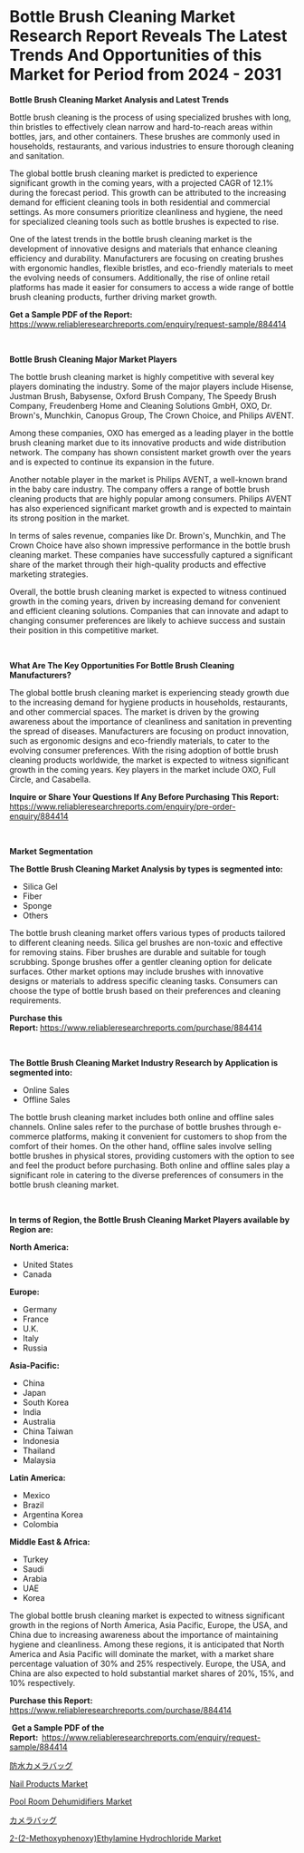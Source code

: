 <p><h1>Bottle Brush Cleaning Market Research Report Reveals The Latest Trends And Opportunities of this Market for Period from 2024 - 2031</h1></p><p><strong>Bottle Brush Cleaning Market Analysis and Latest Trends</strong></p>
<p><p>Bottle brush cleaning is the process of using specialized brushes with long, thin bristles to effectively clean narrow and hard-to-reach areas within bottles, jars, and other containers. These brushes are commonly used in households, restaurants, and various industries to ensure thorough cleaning and sanitation.</p><p>The global bottle brush cleaning market is predicted to experience significant growth in the coming years, with a projected CAGR of 12.1% during the forecast period. This growth can be attributed to the increasing demand for efficient cleaning tools in both residential and commercial settings. As more consumers prioritize cleanliness and hygiene, the need for specialized cleaning tools such as bottle brushes is expected to rise.</p><p>One of the latest trends in the bottle brush cleaning market is the development of innovative designs and materials that enhance cleaning efficiency and durability. Manufacturers are focusing on creating brushes with ergonomic handles, flexible bristles, and eco-friendly materials to meet the evolving needs of consumers. Additionally, the rise of online retail platforms has made it easier for consumers to access a wide range of bottle brush cleaning products, further driving market growth.</p></p>
<p><strong>Get a Sample PDF of the Report:&nbsp;</strong> <a href="https://www.reliableresearchreports.com/enquiry/request-sample/884414">https://www.reliableresearchreports.com/enquiry/request-sample/884414</a></p>
<p>&nbsp;</p>
<p><strong>Bottle Brush Cleaning Major Market Players</strong></p>
<p><p>The bottle brush cleaning market is highly competitive with several key players dominating the industry. Some of the major players include Hisense, Justman Brush, Babysense, Oxford Brush Company, The Speedy Brush Company, Freudenberg Home and Cleaning Solutions GmbH, OXO, Dr. Brown's, Munchkin, Canopus Group, The Crown Choice, and Philips AVENT.</p><p>Among these companies, OXO has emerged as a leading player in the bottle brush cleaning market due to its innovative products and wide distribution network. The company has shown consistent market growth over the years and is expected to continue its expansion in the future.</p><p>Another notable player in the market is Philips AVENT, a well-known brand in the baby care industry. The company offers a range of bottle brush cleaning products that are highly popular among consumers. Philips AVENT has also experienced significant market growth and is expected to maintain its strong position in the market.</p><p>In terms of sales revenue, companies like Dr. Brown's, Munchkin, and The Crown Choice have also shown impressive performance in the bottle brush cleaning market. These companies have successfully captured a significant share of the market through their high-quality products and effective marketing strategies.</p><p>Overall, the bottle brush cleaning market is expected to witness continued growth in the coming years, driven by increasing demand for convenient and efficient cleaning solutions. Companies that can innovate and adapt to changing consumer preferences are likely to achieve success and sustain their position in this competitive market.</p></p>
<p>&nbsp;</p>
<p><strong>What Are The Key Opportunities For Bottle Brush Cleaning Manufacturers?</strong></p>
<p><p>The global bottle brush cleaning market is experiencing steady growth due to the increasing demand for hygiene products in households, restaurants, and other commercial spaces. The market is driven by the growing awareness about the importance of cleanliness and sanitation in preventing the spread of diseases. Manufacturers are focusing on product innovation, such as ergonomic designs and eco-friendly materials, to cater to the evolving consumer preferences. With the rising adoption of bottle brush cleaning products worldwide, the market is expected to witness significant growth in the coming years. Key players in the market include OXO, Full Circle, and Casabella.</p></p>
<p><strong>Inquire or Share Your Questions If Any Before Purchasing This Report:</strong> <a href="https://www.reliableresearchreports.com/enquiry/pre-order-enquiry/884414">https://www.reliableresearchreports.com/enquiry/pre-order-enquiry/884414</a></p>
<p>&nbsp;</p>
<p><strong>Market Segmentation</strong></p>
<p><strong>The Bottle Brush Cleaning Market Analysis by types is segmented into:</strong></p>
<p><ul><li>Silica Gel</li><li>Fiber</li><li>Sponge</li><li>Others</li></ul></p>
<p><p>The bottle brush cleaning market offers various types of products tailored to different cleaning needs. Silica gel brushes are non-toxic and effective for removing stains. Fiber brushes are durable and suitable for tough scrubbing. Sponge brushes offer a gentler cleaning option for delicate surfaces. Other market options may include brushes with innovative designs or materials to address specific cleaning tasks. Consumers can choose the type of bottle brush based on their preferences and cleaning requirements.</p></p>
<p><strong>Purchase this Report:&nbsp;</strong><a href="https://www.reliableresearchreports.com/purchase/884414">https://www.reliableresearchreports.com/purchase/884414</a></p>
<p>&nbsp;</p>
<p><strong>The Bottle Brush Cleaning Market Industry Research by Application is segmented into:</strong></p>
<p><ul><li>Online Sales</li><li>Offline Sales</li></ul></p>
<p><p>The bottle brush cleaning market includes both online and offline sales channels. Online sales refer to the purchase of bottle brushes through e-commerce platforms, making it convenient for customers to shop from the comfort of their homes. On the other hand, offline sales involve selling bottle brushes in physical stores, providing customers with the option to see and feel the product before purchasing. Both online and offline sales play a significant role in catering to the diverse preferences of consumers in the bottle brush cleaning market.</p></p>
<p>&nbsp;</p>
<p><strong>In terms of Region, the Bottle Brush Cleaning Market Players available by Region are:</strong></p>
<p>
    <p> <strong> North America: </strong>
        <ul>
            <li>United States</li>
            <li>Canada</li>
        </ul>
        </p> 
    <p> <strong> Europe: </strong>
        <ul>
            <li>Germany</li>
            <li>France</li>
            <li>U.K.</li>
            <li>Italy</li>
            <li>Russia</li>
        </ul>
        </p> 
    <p> <strong> Asia-Pacific: </strong>
        <ul>
            <li>China</li>
            <li>Japan</li>
            <li>South Korea</li>
            <li>India</li>
            <li>Australia</li>
            <li>China Taiwan</li>
            <li>Indonesia</li>
            <li>Thailand</li>
            <li>Malaysia</li>
        </ul>
        </p> 
    <p> <strong> Latin America: </strong>
        <ul>
            <li>Mexico</li>
            <li>Brazil</li>
            <li>Argentina Korea</li>
            <li>Colombia</li>
        </ul>
        </p> 
    <p> <strong> Middle East & Africa: </strong>
        <ul>
            <li>Turkey</li>
            <li>Saudi</li>
            <li>Arabia</li>
            <li>UAE</li>
            <li>Korea</li>
        </ul>
    </p>
    </p>
<p><p>The global bottle brush cleaning market is expected to witness significant growth in the regions of North America, Asia Pacific, Europe, the USA, and China due to increasing awareness about the importance of maintaining hygiene and cleanliness. Among these regions, it is anticipated that North America and Asia Pacific will dominate the market, with a market share percentage valuation of 30% and 25% respectively. Europe, the USA, and China are also expected to hold substantial market shares of 20%, 15%, and 10% respectively.</p></p>
<p><strong>Purchase this Report: </strong><a href="https://www.reliableresearchreports.com/purchase/884414">https://www.reliableresearchreports.com/purchase/884414</a></p>
<p>&nbsp;<strong>Get a Sample PDF of the Report:&nbsp;&nbsp;</strong><a href="https://www.reliableresearchreports.com/enquiry/request-sample/884414">https://www.reliableresearchreports.com/enquiry/request-sample/884414</a></p>
<p><strong></strong></p>
<p><p><a href="https://github.com/adcxff01450218/Market-Research-Report-List-1/blob/main/31032413027.md">防水カメラバッグ</a></p><p><a href="https://github.com/sonuprakash1/Market-Research-Report-List-1/blob/main/nail-products-market.md">Nail Products Market</a></p><p><a href="https://github.com/Whitneyboyettebo9kiw7yr13/Market-Research-Report-List-1/blob/main/pool-room-dehumidifiers-market.md">Pool Room Dehumidifiers Market</a></p><p><a href="https://github.com/xnljig2898992/Market-Research-Report-List-1/blob/main/30426553026.md">カメラバッグ</a></p><p><a href="https://issuu.com/reportprime-2/docs/2-2-methoxyphenoxyethylamine-hydrochloride-market-">2-(2-Methoxyphenoxy)Ethylamine Hydrochloride Market</a></p></p>